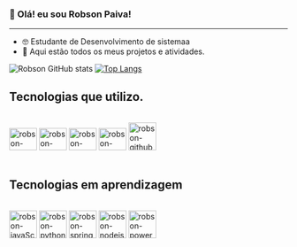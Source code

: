 ### 👋 Olá! eu sou Robson Paiva! 
***

* 🤓 Estudante de Desenvolvimento de sistemaa
* 📁 Aqui estão todos os meus projetos e atividades.



![Robson GitHub stats](https://github-readme-stats.vercel.app/api?username=Shift-ky&show_icons=true&theme=dracula&card_width=400px) [![Top Langs](https://github-readme-stats.vercel.app/api/top-langs/?username=Shift-ky&layout=compact&theme=dracula)](https://github.com/Shift-ky)

## Tecnologias que utilizo.

<div style="display: inline_block"><br/>

<img aling="center" alt="robson-html5" height="40" width="50" src="https://cdn.jsdelivr.net/gh/devicons/devicon/icons/html5/html5-original.svg" />
<img aling="center" alt="robson-css3" height="40" width="50" src="https://cdn.jsdelivr.net/gh/devicons/devicon/icons/css3/css3-original.svg" />
<img aling="center" alt="robson-java" height="40" width="50" src="https://cdn.jsdelivr.net/gh/devicons/devicon/icons/java/java-original.svg" />
<img aling="center" alt="robson-mysql" height="40" width="50" src="https://cdn.jsdelivr.net/gh/devicons/devicon/icons/mysql/mysql-plain-wordmark.svg" />
<img aling="center" alt="robson-github" heigth="40" width="50" src="https://cdn.jsdelivr.net/gh/devicons/devicon/icons/github/github-original-wordmark.svg" />      
</div><br/>

## Tecnologias em aprendizagem
<div style="display: inline_block"><br/>

<img aling="center" alt="robson-javaScript" heigth="40" width="50" src="https://cdn.jsdelivr.net/gh/devicons/devicon/icons/javascript/javascript-original.svg" />
<img aling="center" alt="robson-python" heigth="40" width="50" src="https://cdn.jsdelivr.net/gh/devicons/devicon/icons/python/python-original.svg" />
<img aling="center" alt="robson-spring" heigth="40" width="50" src="https://cdn.jsdelivr.net/gh/devicons/devicon/icons/spring/spring-original-wordmark.svg" />
<img aling="center" alt="robson-nodejs" heigth="40" width="50" src="https://cdn.jsdelivr.net/gh/devicons/devicon/icons/nodejs/nodejs-original.svg" />
<img aling="center" alt="robson-powerBi" heigth="40" width="50" src=https://cdn0.iconfinder.com/data/icons/social-media-logo-4/32/Social_Media_power_bi-512.png>

</div><br/>




